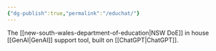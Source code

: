 ```yaml
---
{"dg-publish":true,"permalink":"/educhat/"}
---
```


The [[new-south-wales-department-of-education\|NSW DoE]] in house [[GenAI\|GenAI]] support tool, built on [[ChatGPT\|ChatGPT]].